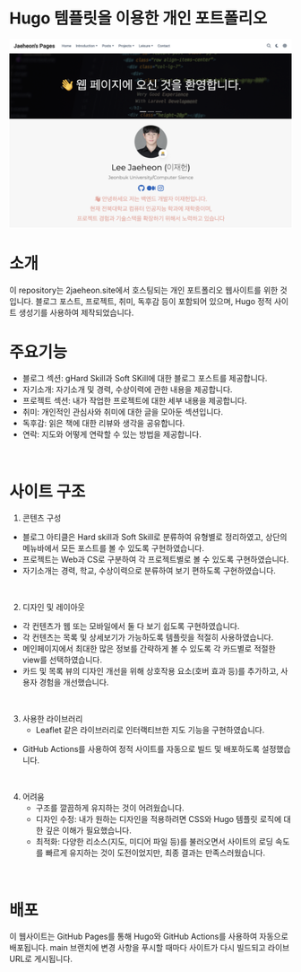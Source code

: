 # Hugo 템플릿을 이용한 개인 포트폴리오
[![Screenshot](preview.png)](https://2jaeheon.site) 

# 소개
이 repository는 2jaeheon.site에서 호스팅되는 개인 포트폴리오 웹사이트를 위한 것입니다. 블로그 포스트, 프로젝트, 취미, 독후감 등이 포함되어 있으며, Hugo 정적 사이트 생성기를 사용하여 제작되었습니다. 

# 주요기능
- 블로그 섹션: gHard Skill과 Soft SKill에 대한 블로그 포스트를 제공합니다.
- 자기소개: 자기소개 및 경력, 수상이력에 관한 내용을 제공합니다.
- 프로젝트 섹션: 내가 작업한 프로젝트에 대한 세부 내용을 제공합니다.
- 취미: 개인적인 관심사와 취미에 대한 글을 모아둔 섹션입니다.
- 독후감: 읽은 책에 대한 리뷰와 생각을 공유합니다.
- 연락: 지도와 어떻게 연락할 수 있는 방법을 제공합니다.

<br>

# 사이트 구조
1. 콘텐츠 구성
  - 블로그 아티클은 Hard skill과 Soft Skill로 분류하여 유형별로 정리하였고, 상단의 메뉴바에서 모든 포스트를 볼 수 있도록 구현하였습니다.
  - 프로젝트는 Web과 CS로 구분하여 각 프로젝트별로 볼 수 있도록 구현하였습니다.
  - 자기소개는 경력, 학교, 수상이력으로 분류하여 보기 편하도록 구현하였습니다.

<br>  

2. 디자인 및 레이아웃
  - 각 컨텐츠가 웹 또는 모바일에서 둘 다 보기 쉽도록 구현하였습니다.
  - 각 컨텐츠는 목록 및 상세보기가 가능하도록 템플릿을 적절히 사용하였습니다.
  - 메인페이지에서 최대한 많은 정보를 간략하게 볼 수 있도록 각 카드별로 적절한 view를 선택하였습니다.
  - 카드 및 목록 뷰의 디자인 개선을 위해 상호작용 요소(호버 효과 등)를 추가하고, 사용자 경험을 개선했습니다.

<br>

3.	사용한 라이브러리
	-	Leaflet 같은 라이브러리로 인터랙티브한 지도 기능을 구현하였습니다.
  - GitHub Actions를 사용하여 정적 사이트를 자동으로 빌드 및 배포하도록 설정했습니다.
    
<br>    

4.	어려움
	- 구조를 깔끔하게 유지하는 것이 어려웠습니다.
	- 디자인 수정: 내가 원하는 디자인을 적용하려면 CSS와 Hugo 템플릿 로직에 대한 깊은 이해가 필요했습니다.
	- 최적화: 다양한 리소스(지도, 미디어 파일 등)를 불러오면서 사이트의 로딩 속도를 빠르게 유지하는 것이 도전이었지만, 최종 결과는 만족스러웠습니다.

<br>

# 배포
이 웹사이트는 GitHub Pages를 통해 Hugo와 GitHub Actions를 사용하여 자동으로 배포됩니다. main 브랜치에 변경 사항을 푸시할 때마다 사이트가 다시 빌드되고 라이브 URL로 게시됩니다.
